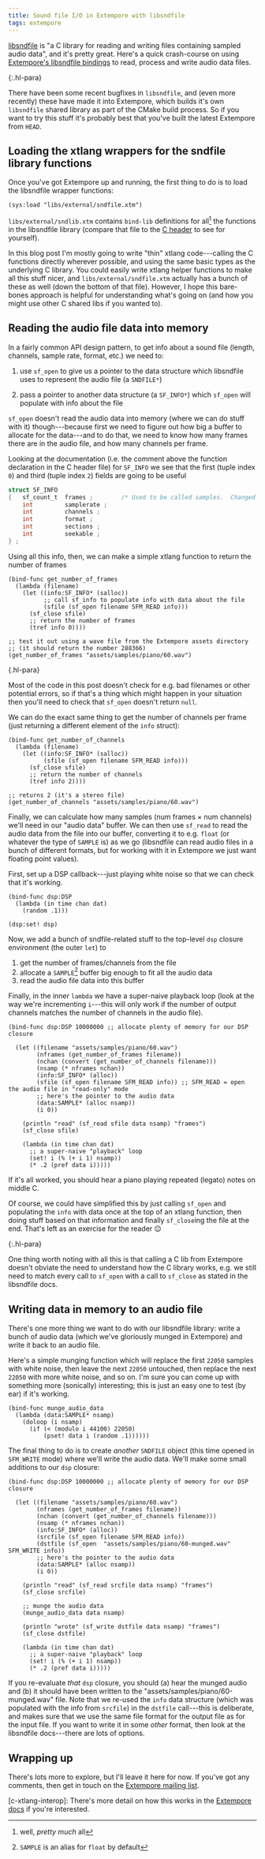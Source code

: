 ```yaml
---
title: Sound file I/O in Extempore with libsndfile
tags: extempore
---
```


[libsndfile](https://github.com/erikd/libsndfile/) is "a C library for reading
and writing files containing sampled audio data", and it's pretty great. Here's
a quick crash-course on using [Extempore's libsndfile
bindings](https://github.com/digego/extempore/blob/master/libs/external/sndfile.xtm)
to read, process and write audio data files.

{:.hl-para}

There have been some recent bugfixes in `libsndfile`, and (even more recently)
these have made it into Extempore, which builds it's own `libsndfile` shared
library as part of the CMake build process. So if you want to try this stuff
it's probably best that you've built the latest Extempore from `HEAD`.

## Loading the xtlang wrappers for the sndfile library functions

Once you've got Extempore up and running, the first thing to do is to load the
libsndfile wrapper functions:

``` xtlang
(sys:load "libs/external/sndfile.xtm")
```

`libs/external/sndlib.xtm` contains `bind-lib` definitions for all[^pm-all] the
functions in the libsndfile library (compare that file to the [C
header](https://github.com/erikd/libsndfile/blob/master/src/sndfile.h.in) to see
for yourself).

[^pm-all]: well, _pretty much_ all

In this blog post I'm mostly going to write "thin" xtlang code---calling the C
functions directly wherever possible, and using the same basic types as the
underlying C library. You could easily write xtlang helper functions to make all
this stuff nicer, and `libs/external/sndfile.xtm` actually has a bunch of these
as well (down the bottom of that file). However, I hope this bare-bones approach
is helpful for understanding what's going on (and how you might use other C
shared libs if you wanted to).

## Reading the audio file data into memory

In a fairly common API design pattern, to get info about a sound file (length, channels,
sample rate, format, etc.) we need to:

1. use `sf_open` to give us a pointer to the data structure which libsndfile
   uses to represent the audio file (a `SNDFILE*`)

2. pass a pointer to another data structure (a `SF_INFO*`) which `sf_open` will
   populate with info about the file

`sf_open` doesn't read the audio data into memory (where we can do stuff with
it) though---because first we need to figure out how big a buffer to allocate
for the data---and to do that, we need to know how many frames there are in the
audio file, and how many channels per frame.
   
Looking at the documentation (i.e. the comment above the function declaration in
the C header file) for `SF_INFO` we see that the first (tuple index `0`) and third
(tuple index `2`) fields are going to be useful 

``` c
struct SF_INFO
{   sf_count_t  frames ;        /* Used to be called samples.  Changed to avoid confusion. */
    int         samplerate ;
    int         channels ;
    int         format ;
    int         sections ;
    int         seekable ;
} ;
```
   
Using all this info, then, we can make a simple xtlang function to return the
number of frames

``` xtlang
(bind-func get_number_of_frames
  (lambda (filename)
    (let ((info:SF_INFO* (salloc))
          ;; call sf_info to populate info with data about the file
          (sfile (sf_open filename SFM_READ info)))
      (sf_close sfile)
      ;; return the number of frames
      (tref info 0))))

;; test it out using a wave file from the Extempore assets directory 
;; (it should return the number 288366)
(get_number_of_frames "assets/samples/piano/60.wav")
```

{.hl-para}

Most of the code in this post doesn't check for e.g. bad filenames or other
potential errors, so if that's a thing which might happen in your situation then
you'll need to check that `sf_open` doesn't return `null`.

We can do the exact same thing to get the number of channels per frame (just
returning a different element of the `info` struct):

``` xtlang
(bind-func get_number_of_channels
  (lambda (filename)
    (let ((info:SF_INFO* (salloc))
          (sfile (sf_open filename SFM_READ info)))
      (sf_close sfile)
      ;; return the number of channels
      (tref info 2))))

;; returns 2 (it's a stereo file)
(get_number_of_channels "assets/samples/piano/60.wav")
```

Finally, we can calculate how many samples (num frames × num channels) we'll
need in our "audio data" buffer. We can then use `sf_read` to read the audio
data from the file into our buffer, converting it to e.g. `float` (or whatever
the type of `SAMPLE` is) as we go (libsndfile can read audio files in a bunch of
different formats, but for working with it in Extempore we just want floating
point values).

First, set up a DSP callback---just playing white noise so that we can check
that it's working.

``` xtlang
(bind-func dsp:DSP
  (lambda (in time chan dat)
    (random .1)))

(dsp:set! dsp)
```

Now, we add a bunch of sndfile-related stuff to the top-level `dsp` closure
environment (the outer `let`) to

1. get the number of frames/channels from the file
2. allocate a `SAMPLE`[^sample] buffer big enough to fit all the audio data
3. read the audio file data into this buffer

Finally, in the inner `lambda` we have a super-naive playback loop (look at the
way we're incrementing `i`---this will only work if the number of output
channels matches the number of channels in the audio file).

[^sample]: `SAMPLE` is an alias for `float` by default

``` xtlang
(bind-func dsp:DSP 10000000 ;; allocate plenty of memory for our DSP closure

  (let ((filename "assets/samples/piano/60.wav")
        (nframes (get_number_of_frames filename))
        (nchan (convert (get_number_of_channels filename)))
        (nsamp (* nframes nchan))
        (info:SF_INFO* (alloc))
        (sfile (sf_open filename SFM_READ info)) ;; SFM_READ = open the audio file in "read-only" mode
        ;; here's the pointer to the audio data
        (data:SAMPLE* (alloc nsamp))
        (i 0))

    (println "read" (sf_read sfile data nsamp) "frames")
    (sf_close sfile)

    (lambda (in time chan dat)
      ;; a super-naive "playback" loop
      (set! i (% (+ i 1) nsamp))
      (* .2 (pref data i)))))
```

If it's all worked, you should hear a piano playing repeated (legato) notes on
middle C.

Of course, we could have simplified this by just calling `sf_open` and
populating the `info` with data once at the top of an xtlang function, then
doing stuff based on that information and finally `sf_close`ing the file at the
end. That's left as an exercise for the reader 😉

{:.hl-para}

One thing worth noting with all this is that calling a C lib from Extempore
doesn't obviate the need to understand how the C library works, e.g. we still
need to match every call to `sf_open` with a call to `sf_close` as stated in the
libsndfile docs.

## Writing data in memory to an audio file

There's one more thing we want to do with our libsndfile library: write a bunch
of audio data (which we've gloriously munged in Extempore) and write it back to
an audio file.

Here's a simple munging function which will replace the first `22050` samples
with white noise, then leave the next `22050` untouched, then replace the next
`22050` with more white noise, and so on. I'm sure you can come up with
something more (sonically) interesting; this is just an easy one to test (by
ear) if it's working.

``` xtlang
(bind-func munge_audio_data
  (lambda (data:SAMPLE* nsamp)
    (doloop (i nsamp)
      (if (< (modulo i 44100) 22050)
          (pset! data i (random .1))))))
```

The final thing to do is to create _another_ `SNDFILE` object (this time opened
in `SFM_WRITE` mode) where we'll write the audio data. We'll make some small
additions to our `dsp` closure:

``` xtlang
(bind-func dsp:DSP 10000000 ;; allocate plenty of memory for our DSP closure

  (let ((filename "assets/samples/piano/60.wav")
        (nframes (get_number_of_frames filename))
        (nchan (convert (get_number_of_channels filename)))
        (nsamp (* nframes nchan))
        (info:SF_INFO* (alloc))
        (srcfile (sf_open filename SFM_READ info))
        (dstfile (sf_open  "assets/samples/piano/60-munged.wav" SFM_WRITE info))
        ;; here's the pointer to the audio data
        (data:SAMPLE* (alloc nsamp))
        (i 0))

    (println "read" (sf_read srcfile data nsamp) "frames")
    (sf_close srcfile)

    ;; munge the audio data
    (munge_audio_data data nsamp)

    (println "wrote" (sf_write dstfile data nsamp) "frames")
    (sf_close dstfile)

    (lambda (in time chan dat)
      ;; a super-naive "playback" loop
      (set! i (% (+ i 1) nsamp))
      (* .2 (pref data i)))))
```

If you re-evaluate _that_ `dsp` closure, you should (a) hear the munged audio
and (b) it should have been written to the "assets/samples/piano/60-munged.wav"
file. Note that we re-used the `info` data structure (which was populated with
the info from `srcfile`) in the `dstfile` call---this is deliberate, and makes
sure that we use the same file format for the output file as for the input file.
If you want to write it in some _other_ format, then look at the libsndfile
docs---there are lots of options.

## Wrapping up

There's lots more to explore, but I'll leave it here for now. If you've got any
comments, then get in touch on the [Extempore mailing
list](mailto:extemporelang@googlegroups.com).

[c-xtlang-interop]: 
    There's more detail on how this works in the
	[Extempore
    docs](https://extemporelang.github.io/docs/reference/c-xtlang-interop/)
	if you're interested.
